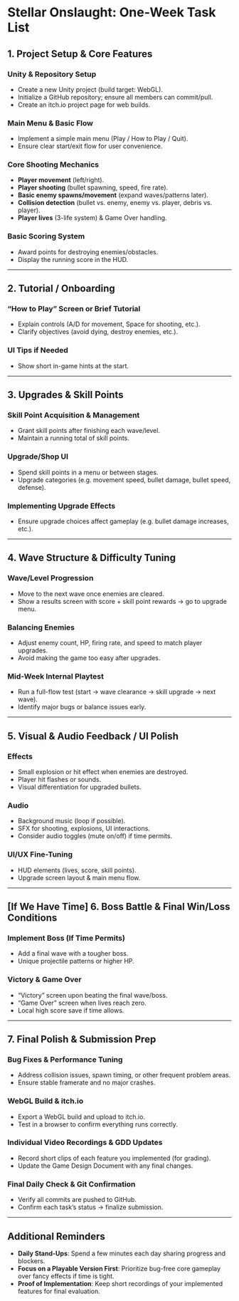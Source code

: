 # Stellar Onslaught: One-Week Task List

## 1. Project Setup & Core Features

### Unity & Repository Setup
- Create a new Unity project (build target: WebGL).
- Initialize a GitHub repository; ensure all members can commit/pull.
- Create an itch.io project page for web builds.

### Main Menu & Basic Flow
- Implement a simple main menu (Play / How to Play / Quit).
- Ensure clear start/exit flow for user convenience.

### Core Shooting Mechanics
- **Player movement** (left/right).
- **Player shooting** (bullet spawning, speed, fire rate).
- **Basic enemy spawns/movement** (expand waves/patterns later).
- **Collision detection** (bullet vs. enemy, enemy vs. player, debris vs. player).
- **Player lives** (3-life system) & Game Over handling.

### Basic Scoring System
- Award points for destroying enemies/obstacles.
- Display the running score in the HUD.

---

## 2. Tutorial / Onboarding

### “How to Play” Screen or Brief Tutorial
- Explain controls (A/D for movement, Space for shooting, etc.).
- Clarify objectives (avoid dying, destroy enemies, etc.).

### UI Tips if Needed
- Show short in-game hints at the start.

---

## 3. Upgrades & Skill Points

### Skill Point Acquisition & Management
- Grant skill points after finishing each wave/level.
- Maintain a running total of skill points.

### Upgrade/Shop UI
- Spend skill points in a menu or between stages.
- Upgrade categories (e.g. movement speed, bullet damage, bullet speed, defense).

### Implementing Upgrade Effects
- Ensure upgrade choices affect gameplay (e.g. bullet damage increases, etc.).

---

## 4. Wave Structure & Difficulty Tuning

### Wave/Level Progression
- Move to the next wave once enemies are cleared.
- Show a results screen with score + skill point rewards → go to upgrade menu.

### Balancing Enemies
- Adjust enemy count, HP, firing rate, and speed to match player upgrades.
- Avoid making the game too easy after upgrades.

### Mid-Week Internal Playtest
- Run a full-flow test (start → wave clearance → skill upgrade → next wave).
- Identify major bugs or balance issues early.

---

## 5. Visual & Audio Feedback / UI Polish

### Effects
- Small explosion or hit effect when enemies are destroyed.
- Player hit flashes or sounds.
- Visual differentiation for upgraded bullets.

### Audio
- Background music (loop if possible).
- SFX for shooting, explosions, UI interactions.
- Consider audio toggles (mute on/off) if time permits.

### UI/UX Fine-Tuning
- HUD elements (lives, score, skill points).
- Upgrade screen layout & main menu flow.

---

## [If We Have Time] 6. Boss Battle & Final Win/Loss Conditions

### Implement Boss (If Time Permits)
- Add a final wave with a tougher boss.
- Unique projectile patterns or higher HP.

### Victory & Game Over
- “Victory” screen upon beating the final wave/boss.
- “Game Over” screen when lives reach zero.
- Local high score save if time allows.

---

## 7. Final Polish & Submission Prep

### Bug Fixes & Performance Tuning
- Address collision issues, spawn timing, or other frequent problem areas.
- Ensure stable framerate and no major crashes.

### WebGL Build & itch.io
- Export a WebGL build and upload to itch.io.
- Test in a browser to confirm everything runs correctly.

### Individual Video Recordings & GDD Updates
- Record short clips of each feature you implemented (for grading).
- Update the Game Design Document with any final changes.

### Final Daily Check & Git Confirmation
- Verify all commits are pushed to GitHub.
- Confirm each task’s status → finalize submission.

---

## Additional Reminders
- **Daily Stand-Ups**: Spend a few minutes each day sharing progress and blockers.
- **Focus on a Playable Version First**: Prioritize bug-free core gameplay over fancy effects if time is tight.
- **Proof of Implementation**: Keep short recordings of your implemented features for final evaluation.
